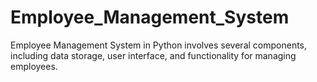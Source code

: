 # Employee_Management_System
Employee Management System in Python involves several components, including data storage, user interface, and functionality for managing employees. 
